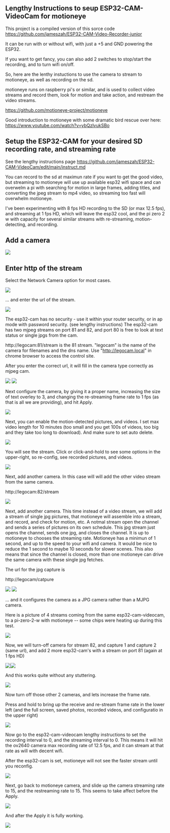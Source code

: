 
##  Lengthy Instructions to seup ESP32-CAM-VideoCam for motioneye

This project is a compiled version of this sorce code
<https://github.com/jameszah/ESP32-CAM-Video-Recorder-junior>

It can be run with or without wifi, with just a +5 and GND powering the ESP32.

If you want to get fancy, you can also add 2 switches to stop/start the recording, and to turn wifi on/off.

So, here are the lenthy instuctions to use the camera to stream to motioneye, as well as recording on the sd.

motioneye runs on raspberry pi's or similar, and is used to collect video streams and record them, look for motion and take action, and restream the video streams.

<https://github.com/motioneye-project/motioneye>

Good introduction to motioneye with some dramatic bird rescue over here:
<https://www.youtube.com/watch?v=ybQzlvukSBo>

## Setup the ESP32-CAM for your desired SD recording rate, and streaming rate

See the lengthy instructions page <https://github.com/jameszah/ESP32-CAM-VideoCam/edit/main/instruct.md>

You can record to the sd at maximun rate if you want to get the good video, but streaming to motioneye will use up available esp32 wifi space and can overwelm a pi with searching for motion in large frames, adding titles, and converting the jpeg stream to mp4 video, so streaming too fast will overwhelm motioneye.

I've been experimenting with 8 fps HD recording to the SD (or max 12.5 fps), and streaming at 1 fps HD, which will leave the esp32 cool, and the pi zero 2 w with capacity for several similar streams with re-streaming, motion-detecting, and recording.

##  Add a camera

<img src="./motioneye/1.jpg">
   
##  Enter http of the stream

Select the Network Camera option for most cases.  

<img src="./motioneye/2.jpg">

... and enter the url of the stream.

<img src="./motioneye/2.jpg">

The esp32-cam has no security - use it within your router security, or in ap mode with password security. (see lengthy instructions)
The esp32-cam has two mjpeg streams on port 81 and 82, and port 80 is free to look at text status or single jpgs from the cam.

http://legocam:81/stream is the 81 stream.  "legocam" is the name of the camera for filenames and the dns name.  Use "http://legocam.local" in chrome browser to access the control site.

After you enter the correct url, it will fill in the camera type correctly as mjpeg cam.

<img src="./motioneye/3.jpg">

<img src="./motioneye/4.jpg">

Next configure the camera, by giving it a proper name, increasing the size of text overley to 3, and changing the re-streaming frame rate to 1 fps (as that is all we are providing), and hit Apply.

<img src="./motioneye/5.jpg">

Next, you can enable the motion-detected pictures, and videos.  I set max video length for 10 minutes (too small and you get 100s of videos, too big and they take too long to download).  And make sure to set auto delete.  

<img src="./motioneye/6.jpg">

You will see the stream.  Click or click-and-hold to see some options in the upper-right, so re-config, see recorded pictures, and videos.

<img src="./motioneye/7.jpg">

Next, add another camera.  In this case will will add the other video stream from the same camera.

http://legocam:82/stream 

<img src="./motioneye/8.jpg">

Next, add another camera.  This time instead of a video stream, we will add a stream of single jpg pictures, that motioneye will assemble into a stream, and record, and check for motion, etc.  A notmal stream open the channel and sends a series of pictures on its own schedule.  This jpg stream just opens the channel, sends one jpg, and closes the channel.  It is up to motioneye to chooses the streaming rate.  Motioneye has a minimun of 1 second, and up to the speed to your wifi and camera.  It would be nice to reduce the 1 second to maybe 10 seconds for slower scenes.  This also means that since the channel is closed, more than one motioneye can drive the same camera with these single jpg fetches.

The url for the jpg capture is

http://legocam/catpure

<img src="./motioneye/9.jpg">
<img src="./motioneye/10.jpg">

... and it configures the camera as a JPG camera rather than a MJPG camera.

Here is a picture of 4 streams coming from the same esp32-cam-videocam, to a pi-zero-2-w with motioneye -- some chips were heating up during this test.

<img src="./motioneye/12.jpg">

Now, we will turn-off camera for stream 82, and capture 1 and capture 2 (same url), and add 2 more esp32-cam's with a stream on port 81 (again at 1 fps HD)

<img src="./motioneye/13.jpg"><img src="./motioneye/15.jpg">

And this works quite without any stuttering.

<img src="./motioneye/16.jpg">

Now turn off those other 2 cameras, and lets increase the frame rate.

Press and hold to bring up the receive and re-stream frame rate in the lower left (and the full screen, saved photos, recorded videos, and configuratio in the upper right)

<img src="./motioneye/17.jpg">

Now go to the esp32-cam-videocam lengthy instructions to set the recording interval to 0, and the streaming interval to 0.  This means it will hit the ov2640 camera max recording rate of 12.5 fps, and it can stream at that rate as will with decent wifi.

After the esp32-cam is set, motioneye will not see the faster stream until you reconfig.

<img src="./motioneye/18.jpg">

Next, go back to motioneye camera, and slide up the camera streaming rate to 15, and the restreaming rate to 15.  This seems to take affect before the Apply.

<img src="./motioneye/19.jpg">

And after the Apply it is fully working.

<img src="./motioneye/20.jpg">



